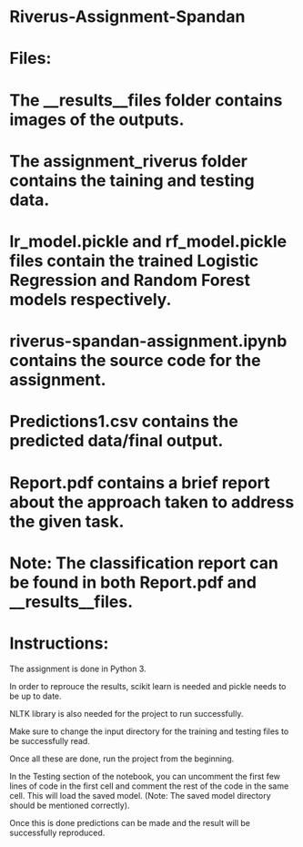 # Riverus-Assignment-Spandan

# Files:

# The __results__files folder contains images of the outputs.

# The assignment_riverus folder contains the taining and testing data.

# lr_model.pickle and rf_model.pickle files contain the trained Logistic Regression and Random Forest models respectively.

# riverus-spandan-assignment.ipynb contains the source code for the assignment.

# Predictions1.csv contains the predicted data/final output.

# Report.pdf contains a brief report about the approach taken to address the given task.

# Note: The classification report can be found in both Report.pdf and __results__files.

# Instructions:

The assignment is done in Python 3.

In order to reprouce the results, scikit learn is needed and pickle needs to be up to date.

NLTK library is also needed for the project to run successfully.

Make sure to change the input directory for the training and testing files to be successfully read.

Once all these are done, run the project from the beginning. 

In the Testing section of the notebook, you can uncomment the first few lines of code in the first cell and comment the rest of the code in the same cell. This will load the saved model. (Note: The saved model directory should be mentioned correctly).

Once this is done predictions can be made and the result will be successfully reproduced.
